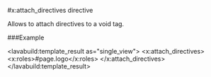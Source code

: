 
#x:attach_directives directive

<script type="lavabuild/eval">result = global.LavaBuild.generateDirectiveInfoBox('attach_directives');</script>

Allows to attach directives to a void tag.

###Example

<lavabuild:template_result as="single_view">
<x:attach_directives>
	<img x:type="view" />
	<x:roles>#page.logo</x:roles>
</x:attach_directives>
</lavabuild:template_result>

